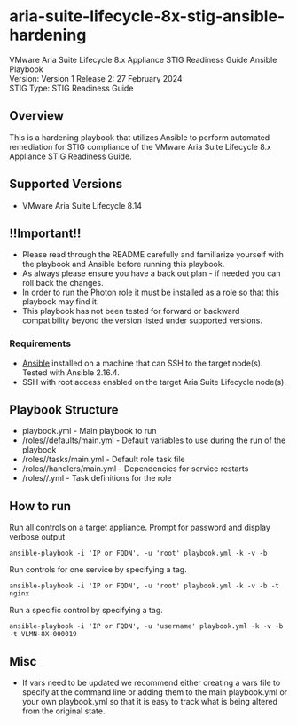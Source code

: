 # aria-suite-lifecycle-8x-stig-ansible-hardening
VMware Aria Suite Lifecycle 8.x Appliance STIG Readiness Guide Ansible Playbook  
Version: Version 1 Release 2: 27 February 2024  
STIG Type: STIG Readiness Guide  

## Overview
This is a hardening playbook that utilizes Ansible to perform automated remediation for STIG compliance of the VMware Aria Suite Lifecycle 8.x Appliance STIG Readiness Guide.

## Supported Versions
- VMware Aria Suite Lifecycle 8.14  

## !!Important!!
- Please read through the README carefully and familiarize yourself with the playbook and Ansible before running this playbook.
- As always please ensure you have a back out plan - if needed you can roll back the changes.
- In order to run the Photon role it must be installed as a role so that this playbook may find it.
- This playbook has not been tested for forward or backward compatibility beyond the version listed under supported versions.

### Requirements
- [Ansible](https://docs.ansible.com/ansible/latest/installation_guide/index.html) installed on a machine that can SSH to the target node(s).  Tested with Ansible 2.16.4.
- SSH with root access enabled on the target Aria Suite Lifecycle node(s).

## Playbook Structure
- playbook.yml - Main playbook to run
- /roles/<role name>/defaults/main.yml - Default variables to use during the run of the playbook
- /roles/<role name>/tasks/main.yml - Default role task file
- /roles/<role name>/handlers/main.yml - Dependencies for service restarts
- /roles/<role name>/<role name>.yml - Task definitions for the role

## How to run

Run all controls on a target appliance. Prompt for password and display verbose output  
```
ansible-playbook -i 'IP or FQDN', -u 'root' playbook.yml -k -v -b
```
Run controls for one service by specifying a tag.  
```
ansible-playbook -i 'IP or FQDN', -u 'root' playbook.yml -k -v -b -t nginx
```
Run a specific control by specifying a tag.  
```
ansible-playbook -i 'IP or FQDN', -u 'username' playbook.yml -k -v -b -t VLMN-8X-000019
```

## Misc
- If vars need to be updated we recommend either creating a vars file to specify at the command line or adding them to the main playbook.yml or your own playbook.yml so that it is easy to track what is being altered from the original state.  
